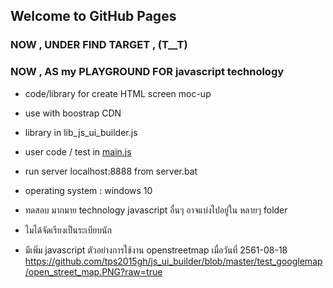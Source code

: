 ## Welcome to GitHub Pages

### NOW , UNDER FIND TARGET ,  (T__T)
### NOW , AS my PLAYGROUND FOR javascript technology  

- code/library for create HTML screen moc-up  
- use with  boostrap  CDN  


- library in lib_js_ui_builder.js 
- user code / test in [main.js](https://github.com/tps2015gh/js_ui_builder/blob/master/main.js) 
- run server localhost:8888 from server.bat 

- operating system : windows 10  

- ทดสอบ มากมาย technology javascript อื่นๆ อาจแบ่งไปอยู่ใน หลายๆ folder 
- ไมได้จัดเรียงเป็นระเบียบนัก 

- มีเพิ่ม javascript ตัวอย่างการใช้งาน openstreetmap เมื่อวันที่ 2561-08-18    https://github.com/tps2015gh/js_ui_builder/blob/master/test_googlemap/open_street_map.PNG?raw=true   




